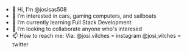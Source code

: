 - 👋 Hi, I’m @josisas508
- 👀 I’m interested in cars, gaming computers, and sailboats
- 🌱 I’m currently learning Full Stack Development
- 💞️ I’m looking to collaborate anyone who's interesed
- 📫 How to reach me:
                  Via: @josi.vilches = instagram
                       @josi_vilches = twitter

<!---
josisas508/josisas508 is a ✨ special ✨ repository because its `README.md` (this file) appears on your GitHub profile.
You can click the Preview link to take a look at your changes.
--->

